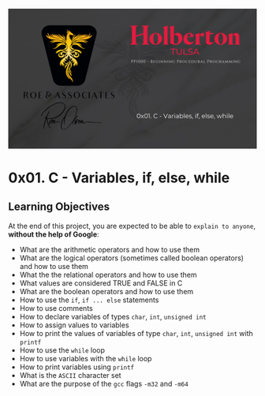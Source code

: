 ![0x01. C - Variables, if, else, while](https://github.com/ronroeandassociates/assets/blob/master/images/0x01_c_variables_if_else_while_banner.png)

# 0x01. C - Variables, if, else, while

## Learning Objectives

At the end of this project, you are expected to be able to `explain to anyone`, **without the help of Google**:

- What are the arithmetic operators and how to use them
- What are the logical operators (sometimes called boolean operators) and how to use them
- What the the relational operators and how to use them
- What values are considered TRUE and FALSE in C
- What are the boolean operators and how to use them
- How to use the `if`, `if ... else` statements
- How to use comments
- How to declare variables of types `char`, `int`, `unsigned int`
- How to assign values to variables
- How to print the values of variables of type `char`, `int`, `unsigned int` with `printf`
- How to use the `while` loop
- How to use variables with the `while` loop
- How to print variables using `printf`
- What is the `ASCII` character set
- What are the purpose of the `gcc` flags `-m32` and `-m64`
